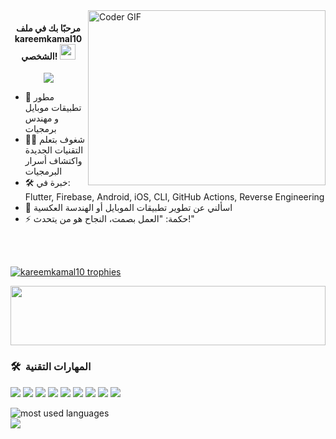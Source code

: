 <img align="right" src="https://media.giphy.com/media/SWoSkN6DxTszqIKEqv/giphy.gif" alt="Coder GIF" width="380" height="280">

<h4 align="center">
  مرحبًا بك في ملف kareemkamal10 الشخصي!
  <img src="https://media.giphy.com/media/hvRJCLFzcasrR4ia7z/giphy.gif" width="25">
</h4>

<!-- Typing SVG by DenverCoder1 - https://github.com/DenverCoder1/readme-typing-svg -->
<p align="center">
  <img src="https://readme-typing-svg.herokuapp.com/?lines=Mobile%20Developer;Software%20Engineer;Reverse%20Engineering%20Enthusiast;Always%20Learning%20New%20Tech&font=Fira%20Code&center=true&width=440&height=45&color=F7F7F7&vCenter=true&pause=1000">
</p> 

- 🏢 مطور تطبيقات موبايل و مهندس برمجيات
- 👨‍💻 شغوف بتعلم التقنيات الجديدة واكتشاف أسرار البرمجيات
- 🛠 خبرة في: Flutter, Firebase, Android, iOS, CLI, GitHub Actions, Reverse Engineering
- 💬 اسألني عن تطوير تطبيقات الموبايل أو الهندسة العكسية
- ⚡ حكمة: "العمل بصمت، النجاح هو من يتحدث!"

<br/><br/> 

<p align="left">
  <a href="https://github.com/ryo-ma/github-profile-trophy">
    <img src="https://github-profile-trophy.vercel.app/?username=kareemkamal10&theme=darkhub&margin-w=10&margin-h=15&no-frame=true&title=Commit,Repositories,Reviews,Followers,PullRequest,Experience,Stars,Issues" alt="kareemkamal10 trophies"/>
  </a>
</p>

<img align="center" src="https://github.com/Govindv7555/Govindv7555/blob/main/49e76e0596857673c5c80c85b84394c1.gif" width=100% height=95px>

### 🛠 &nbsp;المهارات التقنية

<p align="left">  
  <img src="https://readme-components.vercel.app/api?component=logo&fill=black&logo=flutter&animation=spin&svgfill=15d8fe">
  <img src="https://readme-components.vercel.app/api?component=logo&fill=black&logo=firebase&svgfill=ffa611">
  <img src="https://readme-components.vercel.app/api?component=logo&fill=black&logo=android&svgfill=3ddc84">
  <img src="https://readme-components.vercel.app/api?component=logo&fill=black&logo=apple&svgfill=ffffff">
  <img src="https://readme-components.vercel.app/api?component=logo&fill=black&logo=cli&svgfill=777777">
  <img src="https://readme-components.vercel.app/api?component=logo&fill=black&logo=githubactions&svgfill=2088ff">
  <img src="https://readme-components.vercel.app/api?component=logo&fill=black&logo=git&svgfill=659b60">
  <img src="https://readme-components.vercel.app/api?component=logo&fill=black&logo=github&svgfill=df5c43">
  <img src="https://readme-components.vercel.app/api?component=logo&fill=black&logo=windows&svgfill=f6df1c">
</p>

<img align="left" src="https://github-readme-stats.vercel.app/api/top-langs?username=kareemkamal10&show_icons=true&locale=en&layout=compact&theme=radical" alt="most used languages" />

<br>

<a href="https://komarev.com/ghpvc/?username=kareemkamal10&style=for-the-badge">
    <img src="https://komarev.com/ghpvc/?username=kareemkamal10&style=for-the-badge">
</a>